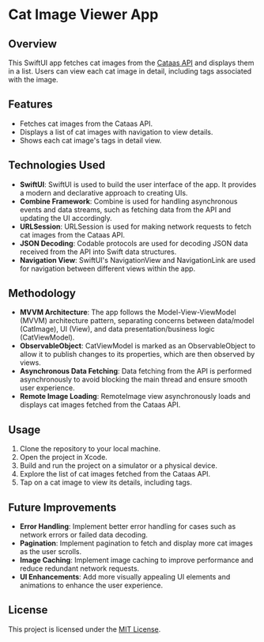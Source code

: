
# Cat Image Viewer App

## Overview
This SwiftUI app fetches cat images from the [Cataas API](https://cataas.com/) and displays them in a list. Users can view each cat image in detail, including tags associated with the image.

## Features
- Fetches cat images from the Cataas API.
- Displays a list of cat images with navigation to view details.
- Shows each cat image's tags in detail view.

## Technologies Used
- **SwiftUI**: SwiftUI is used to build the user interface of the app. It provides a modern and declarative approach to creating UIs.
- **Combine Framework**: Combine is used for handling asynchronous events and data streams, such as fetching data from the API and updating the UI accordingly.
- **URLSession**: URLSession is used for making network requests to fetch cat images from the Cataas API.
- **JSON Decoding**: Codable protocols are used for decoding JSON data received from the API into Swift data structures.
- **Navigation View**: SwiftUI's NavigationView and NavigationLink are used for navigation between different views within the app.

## Methodology
- **MVVM Architecture**: The app follows the Model-View-ViewModel (MVVM) architecture pattern, separating concerns between data/model (CatImage), UI (View), and data presentation/business logic (CatViewModel).
- **ObservableObject**: CatViewModel is marked as an ObservableObject to allow it to publish changes to its properties, which are then observed by views.
- **Asynchronous Data Fetching**: Data fetching from the API is performed asynchronously to avoid blocking the main thread and ensure smooth user experience.
- **Remote Image Loading**: RemoteImage view asynchronously loads and displays cat images fetched from the Cataas API.

## Usage
1. Clone the repository to your local machine.
2. Open the project in Xcode.
3. Build and run the project on a simulator or a physical device.
4. Explore the list of cat images fetched from the Cataas API.
5. Tap on a cat image to view its details, including tags.

## Future Improvements
- **Error Handling**: Implement better error handling for cases such as network errors or failed data decoding.
- **Pagination**: Implement pagination to fetch and display more cat images as the user scrolls.
- **Image Caching**: Implement image caching to improve performance and reduce redundant network requests.
- **UI Enhancements**: Add more visually appealing UI elements and animations to enhance the user experience.


## License
This project is licensed under the [MIT License](LICENSE).
